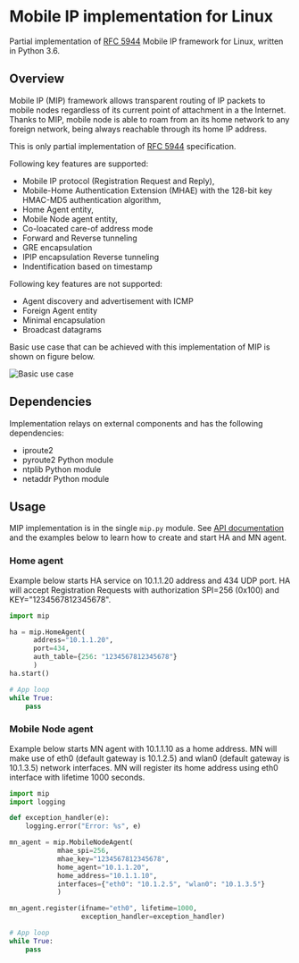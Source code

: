 # Mobile IP implementation for Linux

Partial implementation of [RFC 5944](https://tools.ietf.org/html/rfc5944) Mobile IP framework for Linux, written in Python 3.6.

## Overview

Mobile IP (MIP) framework allows transparent routing of IP packets to mobile nodes regardless of its current point of attachment in a the Internet. Thanks to MIP, mobile node is able to roam from an its home network to any foreign network, being always reachable through its home IP address.

This is only partial implementation of [RFC 5944](https://tools.ietf.org/html/rfc5944) specification.

Following key features are supported:
* Mobile IP protocol (Registration Request and Reply),
* Mobile-Home Authentication Extension (MHAE) with  the 128-bit key HMAC-MD5 authentication algorithm,
* Home Agent entity,
* Mobile Node agent entity,
* Co-loacated care-of address mode
* Forward and Reverse tunneling
* GRE encapsulation
* IPIP encapsulation Reverse tunneling
* Indentification based on timestamp

Following key features are not supported:
* Agent discovery and advertisement with ICMP
* Foreign Agent entity
* Minimal encapsulation
* Broadcast datagrams

Basic use case that can be achieved with this implementation of MIP is shown on figure below.

![Basic use case](https://raw.githubusercontent.com/mkiol/MobileIP/master/doc/drawning.png)

## Dependencies
Implementation relays on external components and has the following dependencies:
* iproute2
* pyroute2 Python module
* ntplib Python module
* netaddr Python module

## Usage
MIP implementation is in the single `mip.py` module. See [API documentation](https://github.com/mkiol/MobileIP/blob/master/doc/mip.html) and the examples below to learn how to create and start HA and MN agent.

### Home agent
Example below starts HA service on 10.1.1.20 address and 434 UDP port. HA will accept Registration Requests with authorization SPI=256 (0x100) and KEY="1234567812345678".

```python
import mip

ha = mip.HomeAgent(
      address="10.1.1.20",
      port=434,
      auth_table={256: "1234567812345678"}
      )
ha.start()

# App loop
while True:
    pass
```

### Mobile Node agent
Example below starts MN agent with 10.1.1.10 as a home address. MN will make use of eth0 (default gateway is 10.1.2.5) and wlan0 (default gateway is 10.1.3.5) network interfaces. MN will register its home address using eth0 interface with lifetime 1000 seconds.

```python
import mip
import logging

def exception_handler(e):
    logging.error("Error: %s", e)

mn_agent = mip.MobileNodeAgent(
            mhae_spi=256,
            mhae_key="1234567812345678",
            home_agent="10.1.1.20",
            home_address="10.1.1.10",
            interfaces={"eth0": "10.1.2.5", "wlan0": "10.1.3.5"}
            )

mn_agent.register(ifname="eth0", lifetime=1000,
                  exception_handler=exception_handler)

# App loop
while True:
    pass
```
